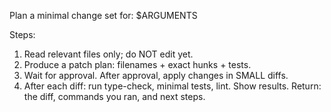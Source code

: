 Plan a minimal change set for: $ARGUMENTS

Steps:
1) Read relevant files only; do NOT edit yet.
2) Produce a patch plan: filenames + exact hunks + tests.
3) Wait for approval. After approval, apply changes in SMALL diffs.
4) After each diff: run type-check, minimal tests, lint. Show results.
Return: the diff, commands you ran, and next steps.
